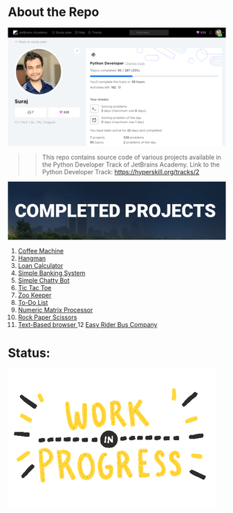 # About the Repo
![Work in Progress](Temp_MediaDirectory/summary.png)

> > This repo contains source code of various projects available in the Python Developer Track of JetBrains Academy.
    Link to the Python Developer Track: https://hyperskill.org/tracks/2

![Work in Progress](Temp_MediaDirectory/Completed.png)

1. <a href="https://github.com/Suraj520/Python_developer_track/tree/master/Coffee%20Machine"> Coffee Machine </a>
2. <a href="https://github.com/Suraj520/Python_developer_track/tree/master/Hangman"> Hangman </a>
3. <a href="https://github.com/Suraj520/Python_developer_track/tree/master/Loan%20Calculator"> Loan Calculator </a>
4. <a href="https://github.com/Suraj520/Python_developer_track/tree/master/Simple%20Banking%20System"> Simple Banking System </a>
5. <a href="https://github.com/Suraj520/Python_developer_track/tree/master/Simple%20Chatty%20Bot"> Simple Chatty Bot </a>
6. <a href="https://github.com/Suraj520/Python_developer_track/tree/master/Tic-Tac-Toe"> Tic Tac Toe </a>
7. <a href="https://github.com/Suraj520/Python_developer_track/tree/master/Zookeeper"> Zoo Keeper </a>
8. <a href="https://github.com/Suraj520/Python_developer_track/tree/master/To-Do%20List"> To-Do List </a>
9. <a href="https://github.com/Suraj520/Python_developer_track/tree/master/Numeric%20Matrix%20Processor"> Numeric Matrix Processor </a>
10. <a href="https://github.com/Suraj520/Python_developer_track/tree/master/Rock-Paper-Scissors"> Rock Paper Scissors </a>
11. <a href="https://github.com/Suraj520/Python_developer_track/tree/master/Text-Based%20browser"> Text-Based browser </a>
12  <a href="https://github.com/Suraj520/Python_developer_track/tree/master/Text-Based%20browser"> Easy Rider Bus Company </a>
# Status:
![Work in Progress](Temp_MediaDirectory/WorkinProgress.gif)
